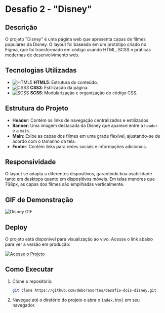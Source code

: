 # Desafio 2 - "Disney"

## Descrição

O projeto "Disney" é uma página web que apresenta capas de filmes populares da Disney. O layout foi baseado em um protótipo criado no Figma, que foi transformado em código usando HTML, SCSS e práticas modernas de desenvolvimento web.

## Tecnologias Utilizadas

- ![HTML5](https://img.shields.io/badge/HTML5-E34F26?logo=html5&logoColor=fff&style=flat) **HTML5**: Estrutura do conteúdo.
- ![CSS3](https://img.shields.io/badge/CSS3-1572B6?logo=css3&logoColor=fff&style=flat) **CSS3**: Estilização da página.
- ![SCSS](https://img.shields.io/badge/SCSS-CC6699?logo=sass&logoColor=fff&style=flat) **SCSS**: Modularização e organização do código CSS.

## Estrutura do Projeto

- **Header**: Contém os links de navegação centralizados e estilizados.
- **Banner**: Uma imagem destacada da Disney que aparece entre a `header` e a `main`.
- **Main**: Exibe as capas dos filmes em uma grade flexível, ajustando-se de acordo com o tamanho da tela.
- **Footer**: Contém links para redes sociais e informações adicionais.

## Responsividade

O layout se adapta a diferentes dispositivos, garantindo boa usabilidade tanto em desktops quanto em dispositivos móveis. Em telas menores que 768px, as capas dos filmes são empilhadas verticalmente.

## GIF de Demonstração

![Disney GIF](disney.gif)

## Deploy

O projeto está disponível para visualização ao vivo. Acesse o link abaixo para ver a versão em produção:

[![Acesse o Projeto](https://img.shields.io/badge/Acesse%20o%20Projeto-Link-blue?style=for-the-badge)](https://desafio2-disney.vercel.app/)


## Como Executar

1. Clone o repositório:
   ```bash
   git clone https://github.com/deboranortes/desafio-dois-disney.git
2. Navegue até o diretório do projeto e abra o `index.html` em seu navegador.
